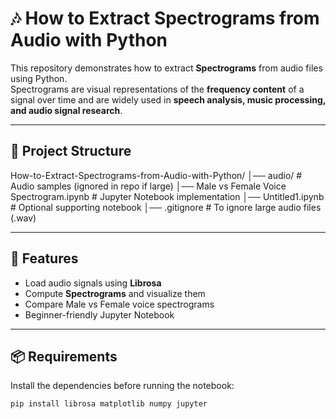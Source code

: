 # 🎶 How to Extract Spectrograms from Audio with Python

This repository demonstrates how to extract **Spectrograms** from audio files using Python.  
Spectrograms are visual representations of the **frequency content** of a signal over time and are widely used in **speech analysis, music processing, and audio signal research**.

---

## 📂 Project Structure
How-to-Extract-Spectrograms-from-Audio-with-Python/
│── audio/                             # Audio samples (ignored in repo if large)
│── Male vs Female Voice Spectrogram.ipynb  # Jupyter Notebook implementation
│── Untitled1.ipynb                     # Optional supporting notebook
│── .gitignore                          # To ignore large audio files (.wav)

---

## 🚀 Features
- Load audio signals using **Librosa**
- Compute **Spectrograms** and visualize them
- Compare Male vs Female voice spectrograms
- Beginner-friendly Jupyter Notebook

---

## 📦 Requirements

Install the dependencies before running the notebook:

```bash
pip install librosa matplotlib numpy jupyter
